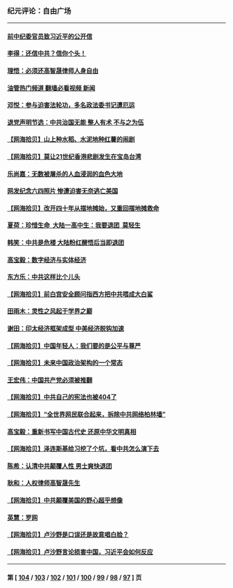 ### 纪元评论：自由广场
---
#### [前中纪委官员致习近平的公开信](../../pages/nsc993/n13995804.md?05160330) 
#### [李得：还信中共？信你个头！](../../pages/nsc993/n13996136.md?05160330) 
#### [理悟：必须还高智晟律师人身自由](../../pages/nsc993/n13995715.md?05160330) 
#### [油管热门频道 翻墙必看视频 新闻](ok?05160330)
#### [邓悦：参与迫害法轮功，多名政法委书记遭厄运](../../pages/nsc993/n13995336.md?05160330) 
#### [退党声明节选：中共治国无能 整人有术 不与之为伍](../../pages/nsc993/n13995312.md?05160330) 
#### [【网海拾贝】山上种水稻、水泥地种红薯的闹剧](../../pages/nsc993/n13994499.md?05160330) 
#### [【网海拾贝】莫让21世纪香港悲剧发生在宝岛台湾](../../pages/nsc993/n13993582.md?05160330) 
#### [乐尚嘉：无数被屠杀的人血浸润的血色大地](../../pages/nsc993/n13992819.md?05160330) 
#### [网发纪念六四照片 惨遭迫害无奈逃亡美国](../../pages/nsc993/n13992080.md?05160330) 
#### [【网海拾贝】改开四十年从摆地摊始，又重回摆地摊救命](../../pages/nsc993/n13991072.md?05160330) 
#### [夏荷：珍惜生命  大陆一高中生：我要退团  莫轻生](../../pages/nsc993/n13991106.md?05160330) 
#### [韩笑：中共是危楼 大陆粉红醒悟后当即退团](../../pages/nsc993/n13990174.md?05160330) 
#### [高宝毅：数字经济与实体经济](../../pages/nsc993/n13990217.md?05160330) 
#### [东方乐：中共这样比个儿头](../../pages/nsc993/n13990205.md?05160330) 
#### [【网海拾贝】前白宫安全顾问指西方把中共喂成大白鲨](../../pages/nsc993/n13989997.md?05160330) 
#### [田雨木：灵性之风起于学界之巅](../../pages/nsc993/n13989995.md?05160330) 
#### [谢田：印太经济框架成型 中美经济脱钩加速](../../pages/nsc993/n13989200.md?05160330) 
#### [【网海拾贝】中国年轻人：我们要的是公平与尊严](../../pages/nsc993/n13989370.md?05160330) 
#### [【网海拾贝】未来中国政治架构的一个常态](../../pages/nsc993/n13989013.md?05160330) 
#### [王宏伟：中国共产党必须被推翻](../../pages/nsc993/n13988942.md?05160330) 
#### [【网海拾贝】中共自己的宪法也被404了](../../pages/nsc993/n13987067.md?05160330) 
#### [【网海拾贝】“全世界网民联合起来，拆除中共网络柏林墙”](../../pages/nsc993/n13986349.md?05160330) 
#### [高宝毅：重新书写中国古代史 还原中华文明真相](../../pages/nsc993/n13986309.md?05160330) 
#### [【网海拾贝】泽连斯基给习挖了个坑，看中共怎么演下去](../../pages/nsc993/n13985737.md?05160330) 
#### [陈希：认清中共颠覆人性 男士爽快退团](../../pages/nsc993/n13985699.md?05160330) 
#### [耿和：人权律师高智晟先生](../../pages/nsc993/n13985357.md?05160330) 
#### [【网海拾贝】中共颠覆美国的野心超乎想像](../../pages/nsc993/n13985005.md?05160330) 
#### [英慧：罗网](../../pages/nsc993/n13983693.md?05160330) 
#### [【网海拾贝】卢沙野是口误还是故意唱白脸？](../../pages/nsc993/n13982671.md?05160330) 
#### [【网海拾贝】卢沙野言论损害中国，习近平会如何反应](../../pages/nsc993/n13981963.md?05160330) 

---
#### 第 [ [104](./104.md?05160330) / [103](./103.md?05160330) / [102](./102.md?05160330) / [101](./101.md?05160330) / [100](./100.md?05160330) / [99](./99.md?05160330) / [98](./98.md?05160330) / [97](./97.md?05160330) ] 页
